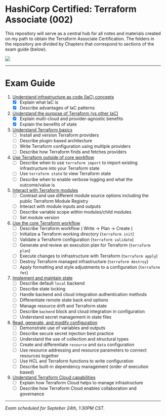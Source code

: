 # HashiCorp Certified: Terraform Associate (002)
This repository will serve as a central hub for all notes and materials created on my path to obtain the Terraform Associate Certification. The folders in the repository are divided by Chapters that correspond to sections of the exam guide (below).

![](https://www.datocms-assets.com/2885/1645553469-hcta0-badge.png?fit=max&fm=webp&q=80&w=1500)
___
# Exam Guide
1.	[Understand infrastructure as code (IaC) concepts](./Chapter%201/)
    - [X] Explain what IaC is
    - [X] Describe advantages of IaC patterns

2.	[Understand the purpose of Terraform (vs other IaC)](./Chapter%202/)
    - [X] Explain multi-cloud and provider-agnostic benefits
    - [X] Explain the benefits of state

3.	[Understand Terraform basics](./Chapter%203/)
    - [ ] Install and version Terraform providers
    - [ ] Describe plugin-based architecture
    - [ ] Write Terraform configuration using multiple providers
    - [ ] Describe how Terraform finds and fetches providers

4.	[Use Terraform outside of core workflow](./Chapter%204/)
    - [ ] Describe when to use `terraform import` to import existing infrastructure into your Terraform state
    - [ ] Use `terraform state` to view Terraform state
    - [ ] Describe when to enable verbose logging and what the outcome/value is

5.	[Interact with Terraform modules](./Chapter%205/)
    - [ ] Contrast and use different module source options including the public Terraform Module Registry
    - [ ] Interact with module inputs and outputs
    - [ ] Describe variable scope within modules/child modules
    - [ ] Set module version

6.	[Use the core Terraform workflow](./Chapter%206/)
    - [ ] Describe Terraform workflow ( Write -> Plan -> Create )
    - [ ] Initialize a Terraform working directory (`terraform init`)
    - [ ] Validate a Terraform configuration (`terraform validate`)
    - [ ] Generate and review an execution plan for Terraform (`terraform plan`)
    - [ ] Execute changes to infrastructure with Terraform (`terraform apply`)
    - [ ] Destroy Terraform managed infrastructure (`terraform destroy`)
    - [ ] Apply formatting and style adjustments to a configuration (`terraform fmt`)

7.	[Implement and maintain state](./Chapter%207/)
    - [ ] Describe default `local` backend
    - [ ] Describe state locking
    - [ ] Handle backend and cloud integration authentication methods
    - [ ] Differentiate remote state back end options
    - [ ] Manage resource drift and Terraform state
    - [ ] Describe `backend` block and cloud integration in configuration
    - [ ] Understand secret management in state files

8.	[Read, generate, and modify configuration](./Chapter%208/)
    - [ ] Demonstrate use of variables and outputs
    - [ ] Describe secure secret injection best practice
    - [ ] Understand the use of collection and structural types
    - [ ] Create and differentiate `resource` and `data` configuration
    - [ ] Use resource addressing and resource parameters to connect resources together
    - [ ] Use HCL and Terraform functions to write configuration
    - [ ] Describe built-in dependency management (order of execution based)

9.	[Understand Terraform Cloud capabilities](./Chapter%209/)
    - [ ] Explain how Terraform Cloud helps to manage infrastructure
    - [ ] Describe how Terraform Cloud enables collaboration and governance

---
_Exam scheduled for Septeber 24th, 1:30PM CST._
